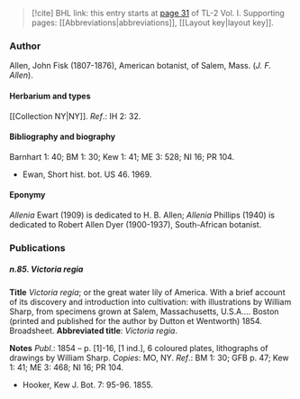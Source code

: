 > [!cite] BHL link: this entry starts at [page 31](https://www.biodiversitylibrary.org/item/103414#page/79/mode/1up) of TL-2 Vol. I.
> Supporting pages: [[Abbreviations|abbreviations]], [[Layout key|layout key]].

### Author

Allen, John Fisk (1807-1876), American botanist, of Salem, Mass. (*J. F. Allen*).

#### Herbarium and types

[[Collection NY|NY]].
*Ref*.: IH 2: 32.

#### Bibliography and biography

Barnhart 1: 40; BM 1: 30; Kew 1: 41; ME 3: 528; NI 16; PR 104.
- Ewan, Short hist. bot. US 46. 1969.

#### Eponymy

*Allenia* Ewart (1909) is dedicated to H. B. Allen; *Allenia* Phillips (1940) is dedicated to Robert Allen Dyer (1900-1937), South-African botanist.

### Publications

##### n.85. Victoria regia

**Title**
*Victoria regia*; or the great water lily of America. With a brief account of its discovery and introduction into cultivation: with illustrations by William Sharp, from specimens grown at Salem, Massachusetts, U.S.A.... Boston (printed and published for the author by Dutton et Wentworth) 1854. Broadsheet.
**Abbreviated title**: *Victoria regia*.

**Notes**
*Publ*.: 1854 – p. \[1\]-16, \[1 ind.\], 6 coloured plates, lithographs of drawings by William Sharp. *Copies*: MO, NY.
*Ref*.: BM 1: 30; GFB p. 47; Kew 1: 41; ME 3: 468; NI 16; PR 104.
- Hooker, Kew J. Bot. 7: 95-96. 1855.

